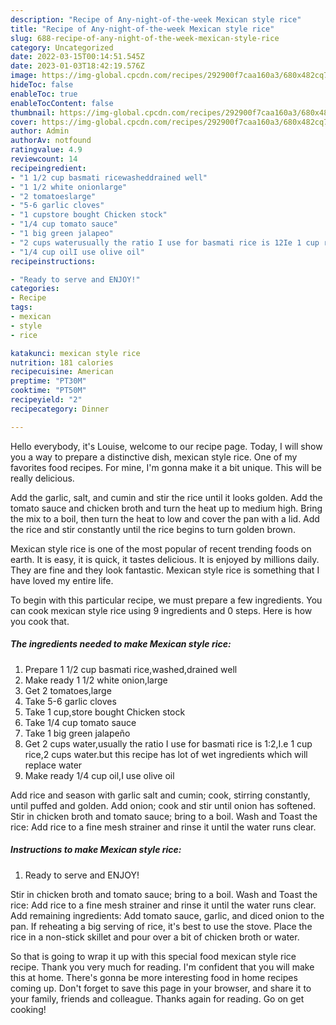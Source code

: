 ```yaml
---
description: "Recipe of Any-night-of-the-week Mexican style rice"
title: "Recipe of Any-night-of-the-week Mexican style rice"
slug: 688-recipe-of-any-night-of-the-week-mexican-style-rice
category: Uncategorized
date: 2022-03-15T00:14:51.545Z
date: 2023-01-03T18:42:19.576Z
image: https://img-global.cpcdn.com/recipes/292900f7caa160a3/680x482cq70/mexican-style-rice-recipe-main-photo.jpg
hideToc: false
enableToc: true
enableTocContent: false
thumbnail: https://img-global.cpcdn.com/recipes/292900f7caa160a3/680x482cq70/mexican-style-rice-recipe-main-photo.jpg
cover: https://img-global.cpcdn.com/recipes/292900f7caa160a3/680x482cq70/mexican-style-rice-recipe-main-photo.jpg
author: Admin
authorAv: notfound
ratingvalue: 4.9
reviewcount: 14
recipeingredient:
- "1 1/2 cup basmati ricewasheddrained well"
- "1 1/2 white onionlarge"
- "2 tomatoeslarge"
- "5-6 garlic cloves"
- "1 cupstore bought Chicken stock"
- "1/4 cup tomato sauce"
- "1 big green jalapeo"
- "2 cups waterusually the ratio I use for basmati rice is 12Ie 1 cup rice2 cups waterbut this recipe has lot of wet ingredients which will replace water"
- "1/4 cup oilI use olive oil"
recipeinstructions:

- "Ready to serve and ENJOY!"
categories:
- Recipe
tags:
- mexican
- style
- rice

katakunci: mexican style rice 
nutrition: 181 calories
recipecuisine: American
preptime: "PT30M"
cooktime: "PT50M"
recipeyield: "2"
recipecategory: Dinner

---
```



Hello everybody, it's Louise, welcome to our recipe page. Today, I will show you a way to prepare a distinctive dish, mexican style rice. One of my favorites food recipes. For mine, I'm gonna make it a bit unique. This will be really delicious.

Add the garlic, salt, and cumin and stir the rice until it looks golden. Add the tomato sauce and chicken broth and turn the heat up to medium high. Bring the mix to a boil, then turn the heat to low and cover the pan with a lid. Add the rice and stir constantly until the rice begins to turn golden brown.

Mexican style rice is one of the most popular of recent trending foods on earth. It is easy, it is quick, it tastes delicious. It is enjoyed by millions daily. They are fine and they look fantastic. Mexican style rice is something that I have loved my entire life.


To begin with this particular recipe, we must prepare a few ingredients. You can cook mexican style rice using 9 ingredients and 0 steps. Here is how you cook that.

<!--inarticleads1-->

##### The ingredients needed to make Mexican style rice:

1. Prepare 1 1/2 cup basmati rice,washed,drained well
1. Make ready 1 1/2 white onion,large
1. Get 2 tomatoes,large
1. Take 5-6 garlic cloves
1. Take 1 cup,store bought Chicken stock
1. Take 1/4 cup tomato sauce
1. Take 1 big green jalapeño
1. Get 2 cups water,usually the ratio I use for basmati rice is 1:2,I.e 1 cup rice,2 cups water.but this recipe has lot of wet ingredients which will replace water
1. Make ready 1/4 cup oil,I use olive oil


Add rice and season with garlic salt and cumin; cook, stirring constantly, until puffed and golden. Add onion; cook and stir until onion has softened. Stir in chicken broth and tomato sauce; bring to a boil. Wash and Toast the rice: Add rice to a fine mesh strainer and rinse it until the water runs clear. 

<!--inarticleads2-->

##### Instructions to make Mexican style rice:


1. Ready to serve and ENJOY!

Stir in chicken broth and tomato sauce; bring to a boil. Wash and Toast the rice: Add rice to a fine mesh strainer and rinse it until the water runs clear. Add remaining ingredients: Add tomato sauce, garlic, and diced onion to the pan. If reheating a big serving of rice, it&#39;s best to use the stove. Place the rice in a non-stick skillet and pour over a bit of chicken broth or water. 

So that is going to wrap it up with this special food mexican style rice recipe. Thank you very much for reading. I'm confident that you will make this at home. There's gonna be more interesting food in home recipes coming up. Don't forget to save this page in your browser, and share it to your family, friends and colleague. Thanks again for reading. Go on get cooking!
